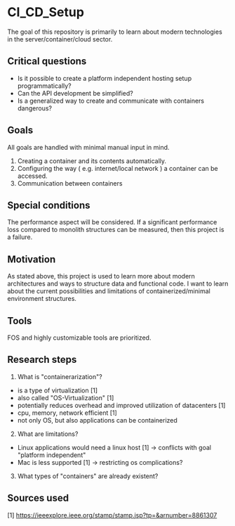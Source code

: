 # CI_CD_Setup
The goal of this repository is primarily to learn about modern technologies in the server/container/cloud sector.

## Critical questions
- Is it possible to create a platform independent hosting setup programmatically?
- Can the API development be simplified?
- Is a generalized way to create and communicate with containers dangerous?

## Goals
All goals are handled with minimal manual input in mind.
1. Creating a container and its contents automatically.
2. Configuring the way ( e.g. internet/local network ) a container can be accessed.
3. Communication between containers

## Special conditions
The performance aspect will be considered.
If a significant performance loss compared to monolith structures can be measured, then this project is a failure.

## Motivation
As stated above, this project is used to learn more about modern architectures and ways to structure data and functional code.
I want to learn about the current possibilities and limitations of containerized/minimal environment structures.

## Tools
FOS and highly customizable tools are prioritized.

## Research steps
1. What is "containerarization"?
  - is a type of virtualization [1] 
  - also called "OS-Virtualization" [1] 
  - potentially reduces overhead and improved utilization of datacenters [1] 
  - cpu, memory, network efficient [1]
  - not only OS, but also applications can be containerized
2. What are limitations?
  - Linux applications would need a linux host [1] -> conflicts with goal "platform independent" 
  - Mac is less supported [1] -> restricting os complications?
3. What types of "containers" are already existent?


## Sources used
[1] https://ieeexplore.ieee.org/stamp/stamp.jsp?tp=&arnumber=8861307
